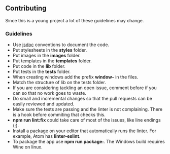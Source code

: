 ## Contributing
Since this is a young project a lot of these guidelines may change.

### Guidelines
* Use [jsdoc](http://usejsdoc.org/) conventions to document the code.
* Put stylesheets in the **styles** folder.
* Put images in the **images** folder.
* Put templates in the **templates** folder.
* Put code in the **lib** folder.
* Put tests in the **tests** folder.
* When creating windows add the prefix **window-** in the files.
* Match the structure of lib on the tests folder.
* If you are considering tackling an open issue, comment before if you can so that no work goes to waste.
* Do small and incremental changes so that the pull requests can be easily reviewed and updated.
* Make sure the tests are passing and the linter is not complaining. There is a hook before commiting that checks this.
* **npm run lint:fix** could take care of most of the issues, like line endings (;).
* Install a package on your editor that automatically runs the linter. For example, Atom has **linter-eslint**.
* To package the app use **npm run package:<platform>**. The Windows build requires Wine on linux.

